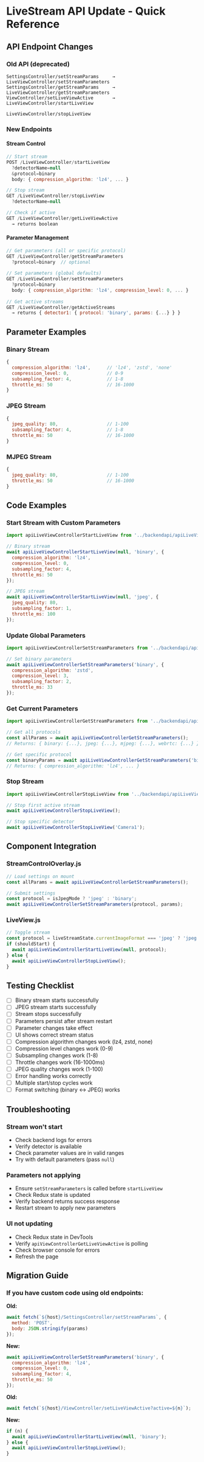 # LiveStream API Update - Quick Reference

## API Endpoint Changes

### Old API (deprecated)
```
SettingsController/setStreamParams     → LiveViewController/setStreamParameters
SettingsController/getStreamParams     → LiveViewController/getStreamParameters
ViewController/setLiveViewActive       → LiveViewController/startLiveView
                                          LiveViewController/stopLiveView
```

### New Endpoints

#### Stream Control
```javascript
// Start stream
POST /LiveViewController/startLiveView
  ?detectorName=null
  &protocol=binary
  body: { compression_algorithm: 'lz4', ... }

// Stop stream  
GET /LiveViewController/stopLiveView
  ?detectorName=null

// Check if active
GET /LiveViewController/getLiveViewActive
  → returns boolean
```

#### Parameter Management
```javascript
// Get parameters (all or specific protocol)
GET /LiveViewController/getStreamParameters
  ?protocol=binary  // optional
  
// Set parameters (global defaults)
GET /LiveViewController/setStreamParameters
  ?protocol=binary
  body: { compression_algorithm: 'lz4', compression_level: 0, ... }
  
// Get active streams
GET /LiveViewController/getActiveStreams
  → returns { detector1: { protocol: 'binary', params: {...} } }
```

## Parameter Examples

### Binary Stream
```javascript
{
  compression_algorithm: 'lz4',      // 'lz4', 'zstd', 'none'
  compression_level: 0,              // 0-9
  subsampling_factor: 4,             // 1-8
  throttle_ms: 50                    // 16-1000
}
```

### JPEG Stream
```javascript
{
  jpeg_quality: 80,                  // 1-100
  subsampling_factor: 4,             // 1-8
  throttle_ms: 50                    // 16-1000
}
```

### MJPEG Stream
```javascript
{
  jpeg_quality: 80,                  // 1-100
  throttle_ms: 50                    // 16-1000
}
```

## Code Examples

### Start Stream with Custom Parameters
```javascript
import apiLiveViewControllerStartLiveView from '../backendapi/apiLiveViewControllerStartLiveView';

// Binary stream
await apiLiveViewControllerStartLiveView(null, 'binary', {
  compression_algorithm: 'lz4',
  compression_level: 0,
  subsampling_factor: 4,
  throttle_ms: 50
});

// JPEG stream
await apiLiveViewControllerStartLiveView(null, 'jpeg', {
  jpeg_quality: 80,
  subsampling_factor: 1,
  throttle_ms: 100
});
```

### Update Global Parameters
```javascript
import apiLiveViewControllerSetStreamParameters from '../backendapi/apiLiveViewControllerSetStreamParameters';

// Set binary parameters
await apiLiveViewControllerSetStreamParameters('binary', {
  compression_algorithm: 'zstd',
  compression_level: 3,
  subsampling_factor: 2,
  throttle_ms: 33
});
```

### Get Current Parameters
```javascript
import apiLiveViewControllerGetStreamParameters from '../backendapi/apiLiveViewControllerGetStreamParameters';

// Get all protocols
const allParams = await apiLiveViewControllerGetStreamParameters();
// Returns: { binary: {...}, jpeg: {...}, mjpeg: {...}, webrtc: {...} }

// Get specific protocol
const binaryParams = await apiLiveViewControllerGetStreamParameters('binary');
// Returns: { compression_algorithm: 'lz4', ... }
```

### Stop Stream
```javascript
import apiLiveViewControllerStopLiveView from '../backendapi/apiLiveViewControllerStopLiveView';

// Stop first active stream
await apiLiveViewControllerStopLiveView();

// Stop specific detector
await apiLiveViewControllerStopLiveView('Camera1');
```

## Component Integration

### StreamControlOverlay.js
```javascript
// Load settings on mount
const allParams = await apiLiveViewControllerGetStreamParameters();

// Submit settings
const protocol = isJpegMode ? 'jpeg' : 'binary';
await apiLiveViewControllerSetStreamParameters(protocol, params);
```

### LiveView.js
```javascript
// Toggle stream
const protocol = liveStreamState.currentImageFormat === 'jpeg' ? 'jpeg' : 'binary';
if (shouldStart) {
  await apiLiveViewControllerStartLiveView(null, protocol);
} else {
  await apiLiveViewControllerStopLiveView();
}
```

## Testing Checklist

- [ ] Binary stream starts successfully
- [ ] JPEG stream starts successfully
- [ ] Stream stops successfully
- [ ] Parameters persist after stream restart
- [ ] Parameter changes take effect
- [ ] UI shows correct stream status
- [ ] Compression algorithm changes work (lz4, zstd, none)
- [ ] Compression level changes work (0-9)
- [ ] Subsampling changes work (1-8)
- [ ] Throttle changes work (16-1000ms)
- [ ] JPEG quality changes work (1-100)
- [ ] Error handling works correctly
- [ ] Multiple start/stop cycles work
- [ ] Format switching (binary ↔ JPEG) works

## Troubleshooting

### Stream won't start
- Check backend logs for errors
- Verify detector is available
- Check parameter values are in valid ranges
- Try with default parameters (pass `null`)

### Parameters not applying
- Ensure `setStreamParameters` is called before `startLiveView`
- Check Redux state is updated
- Verify backend returns success response
- Restart stream to apply new parameters

### UI not updating
- Check Redux state in DevTools
- Verify `apiViewControllerGetLiveViewActive` is polling
- Check browser console for errors
- Refresh the page

## Migration Guide

### If you have custom code using old endpoints:

**Old:**
```javascript
await fetch(`${host}/SettingsController/setStreamParams`, {
  method: 'POST',
  body: JSON.stringify(params)
});
```

**New:**
```javascript
await apiLiveViewControllerSetStreamParameters('binary', {
  compression_algorithm: 'lz4',
  compression_level: 0,
  subsampling_factor: 4,
  throttle_ms: 50
});
```

**Old:**
```javascript
await fetch(`${host}/ViewController/setLiveViewActive?active=${n}`);
```

**New:**
```javascript
if (n) {
  await apiLiveViewControllerStartLiveView(null, 'binary');
} else {
  await apiLiveViewControllerStopLiveView();
}
```
